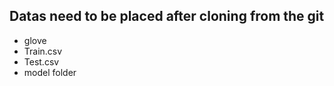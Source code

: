 ## Datas need to be placed after cloning from the git

- glove
- Train.csv
- Test.csv
- model folder
